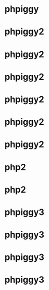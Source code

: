 # phpiggy
# phpiggy2
# phpiggy2
# phpiggy2
# phpiggy2
# phpiggy2
# phpiggy2
# php2
# php2
# phpiggy3
# phpiggy3
# phpiggy3
# phpiggy3
